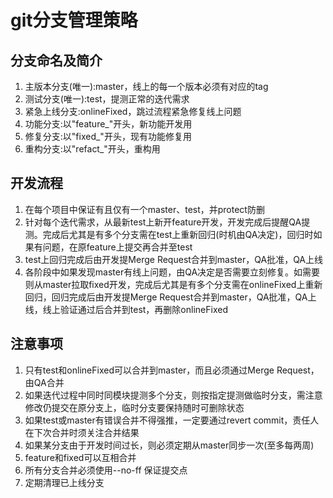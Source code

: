 # git分支管理策略

## 分支命名及简介

1. 主版本分支(唯一):master，线上的每一个版本必须有对应的tag
2. 测试分支(唯一):test，提测正常的迭代需求
3. 紧急上线分支:onlineFixed，跳过流程紧急修复线上问题
4. 功能分支:以"feature_"开头，新功能开发用
5. 修复分支:以"fixed_"开头，现有功能修复用
6. 重构分支:以"refact_"开头，重构用

## 开发流程

1. 在每个项目中保证有且仅有一个master、test，并protect防删
2. 针对每个迭代需求，从最新test上新开feature开发，开发完成后提醒QA提测。完成后尤其是有多个分支需在test上重新回归(时机由QA决定)，回归时如果有问题，在原feature上提交再合并至test
3. test上回归完成后由开发提Merge Request合并到master，QA批准，QA上线
4. 各阶段中如果发现master有线上问题，由QA决定是否需要立刻修复。如需要则从master拉取fixed开发，完成后尤其是有多个分支需在onlineFixed上重新回归，回归完成后由开发提Merge Request合并到master，QA批准，QA上线，线上验证通过后合并到test，再删除onlineFixed

## 注意事项

1. 只有test和onlineFixed可以合并到master，而且必须通过Merge Request，由QA合并
2. 如果迭代过程中同时同模块提测多个分支，则按指定提测做临时分支，需注意修改仍提交在原分支上，临时分支要保持随时可删除状态
3.  如果test或master有错误合并不得强推，一定要通过revert commit，责任人在下次合并时须关注合并结果
4.  如果某分支由于开发时间过长，则必须定期从master同步一次(至多每两周)
5. feature和fixed可以互相合并
6. 所有分支合并必须使用--no-ff 保证提交点
7. 定期清理已上线分支
